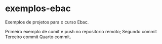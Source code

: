 # exemplos-ebac
Exemplos de projetos para o curso Ebac.

Primeiro exemplo de comit e push no repositorio remoto;
Segundo commit
Terceiro commit
Quarto commit.
